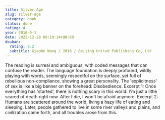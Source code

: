 ```yaml
---
title: Silver Age
slug: silver-age
category: book
status: done
rating: 4
year: 2016-5-1
date: 2022-12-28 00:19:14+08:00
douban:
  rating: 8.2
  subtitle: Xiaobo Wang / 2016 / Beijing United Publishing Co, Ltd
---
```


The reading is surreal and ambiguous, with coded messages that can confuse the reader. The language foundation is deeply profound, wildly playing with words, seemingly respectful on the surface, yet full of rebellious non-compliance, showing a great personality. The 'explicitness' of sex is like a big banner on the forehead: Disobedience. Excerpt 1: Once everything has 'started', there is nothing scary in this world. I'm just a little scared of death right now. After I die, I won't be afraid anymore. Excerpt 2: Humans are scattered around the world, living a hazy life of eating and sleeping. Later, people gathered to live in some river valleys and plains, and civilization came forth, and all troubles arose from this.
